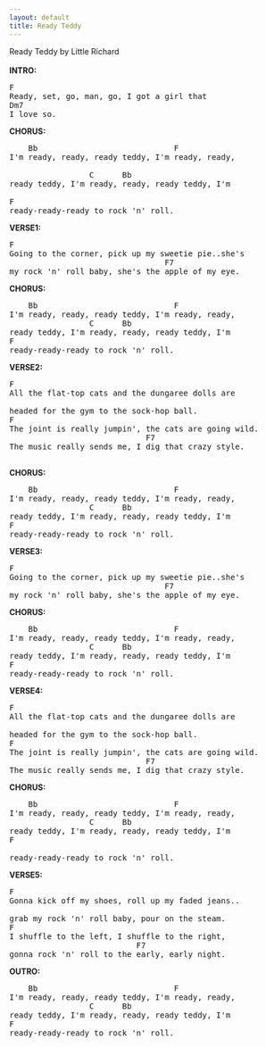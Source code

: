 ```yaml
---
layout: default
title: Ready Teddy
---
```

Ready Teddy by Little Richard\
\
**INTRO:**
<pre>
F                   
Ready, set, go, man, go, I got a girl that 
Dm7
I love so.
</pre>

**CHORUS:**
<pre>
    Bb                             F
I'm ready, ready, ready teddy, I'm ready, ready, <br>
                 C      Bb 
ready teddy, I'm ready, ready, ready teddy, I'm <br>
F
ready-ready-ready to rock 'n' roll.
</pre>
**VERSE1:**
<pre>
F
Going to the corner, pick up my sweetie pie..she's 
                                 F7
my rock 'n' roll baby, she's the apple of my eye.
</pre>
**CHORUS:**
<pre>
    Bb                             F
I'm ready, ready, ready teddy, I'm ready, ready, 
                 C      Bb
ready teddy, I'm ready, ready, ready teddy, I'm
F
ready-ready-ready to rock 'n' roll.
</pre>
**VERSE2:**
<pre>
F
All the flat-top cats and the dungaree dolls are

headed for the gym to the sock-hop ball.
F
The joint is really jumpin', the cats are going wild.
                             F7
The music really sends me, I dig that crazy style.<br>
</pre>
**CHORUS:**
<pre>
    Bb                             F
I'm ready, ready, ready teddy, I'm ready, ready,
                 C      Bb
ready teddy, I'm ready, ready, ready teddy, I'm
F
ready-ready-ready to rock 'n' roll.
</pre>
**VERSE3:**
<pre>
F
Going to the corner, pick up my sweetie pie..she's 
                                 F7
my rock 'n' roll baby, she's the apple of my eye.
</pre>
**CHORUS:**
<pre>
    Bb                             F
I'm ready, ready, ready teddy, I'm ready, ready,
                 C      Bb
ready teddy, I'm ready, ready, ready teddy, I'm
F
ready-ready-ready to rock 'n' roll.
</pre>
**VERSE4:**
<pre>
F
All the flat-top cats and the dungaree dolls are 

headed for the gym to the sock-hop ball.
F
The joint is really jumpin', the cats are going wild.
                             F7
The music really sends me, I dig that crazy style.
</pre>
**CHORUS:**
<pre>
    Bb                             F
I'm ready, ready, ready teddy, I'm ready, ready, 
                 C      Bb
ready teddy, I'm ready, ready, ready teddy, I'm 
F<br>
ready-ready-ready to rock 'n' roll.
</pre>
**VERSE5:**
<pre>
F
Gonna kick off my shoes, roll up my faded jeans..

grab my rock 'n' roll baby, pour on the steam.
F
I shuffle to the left, I shuffle to the right,
                           F7
gonna rock 'n' roll to the early, early night.
</pre>
**OUTRO:**
<pre>
    Bb                             F
I'm ready, ready, ready teddy, I'm ready, ready, 
                 C      Bb
ready teddy, I'm ready, ready, ready teddy, I'm
F
ready-ready-ready to rock 'n' roll.
</pre>
